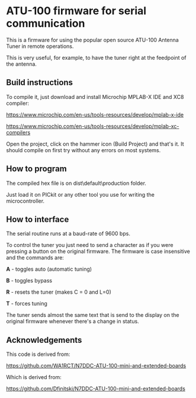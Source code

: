 # ATU-100 firmware for serial communication

This is a firmware for using the popular open source ATU-100 Antenna Tuner in remote operations.

This is very useful, for example, to have the tuner right at the feedpoint of the antenna.


## Build instructions

To compile it, just download and install Microchip MPLAB-X IDE and XC8 compiler:

https://www.microchip.com/en-us/tools-resources/develop/mplab-x-ide

https://www.microchip.com/en-us/tools-resources/develop/mplab-xc-compilers

Open the project, click on the hammer icon (Build Project) and that's it. It should  compile on first try without any errors on most systems.


## How to program

The compiled hex file is on dist\default\production folder.

Just load it on PICkit or any other tool you use for writing the microcontroller.


## How to interface

The serial routine runs at a baud-rate of 9600 bps.

To control the tuner you just need to send a character as if you were pressing a button on the original firmware. The firmware is case insensitive and the commands are:

**A** - toggles auto (automatic tuning)

**B** - toggles bypass

**R** - resets the tuner (makes C = 0 and L=0)

**T** - forces tuning

The tuner sends almost the same text that is send to the display on the original firmware whenever there's a change in status.


## Acknowledgements

This code is derived from:

https://github.com/WA1RCT/N7DDC-ATU-100-mini-and-extended-boards

Which is derived from:

https://github.com/Dfinitski/N7DDC-ATU-100-mini-and-extended-boards

